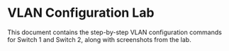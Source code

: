 # VLAN Configuration Lab

This document contains the step-by-step VLAN configuration commands for Switch 1 and Switch 2, along with screenshots from the lab.
